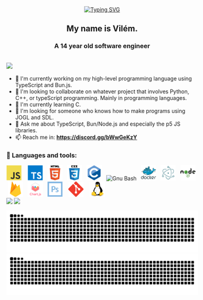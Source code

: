 <!--Typing svg for greeting-->
<div align="center">
  <a href="https://git.io/typing-svg"><img src="https://readme-typing-svg.herokuapp.com?font=Cascadia+Code&weight=100000&size=30&pause=400&color=2DBA4E&center=true&vCenter=true&width=435&height=51&lines=%F0%9F%91%8B+Hi+there" alt="Typing SVG" /></a>
</div>
<h2 align="center" >My name is Vilém.</h2>
<h3 align="center" >A 14 year old software engineer</h3>

<!--profile views counter-->
<div id="header">
  <img src="https://komarev.com/ghpvc/?username=viliRocha&style=for-the-badge&color=blue" alt=""/>
</div>

<!--![trophy](https://github-profile-trophy.vercel.app/?username=viliRocha&title=Stars,Followers,Commits,Repositories,MultipleLang,PullRequest,Issues,Experience)-->

<!--GitHub trophies and theme synchronization with OS-->
<picture>
  <source
    srcset="https://github-profile-trophy.vercel.app/?username=viliRocha&title=Stars&title=Followers&title=Commits&title=Repositories&title=MultipleLang&title=PullRequest&title=Issues&title=Experience&theme=onedark"
    media="(prefers-color-scheme: dark)"
  />
  <source
    srcset="https://github-profile-trophy.vercel.app/?username=viliRocha&title=Stars&title=Followers&title=Commits&title=Repositories&title=MultipleLang&title=PullRequest&title=Issues&title=Experience"
  />
  <img src="https://github-profile-trophy.vercel.app/?username=viliRocha&title=Stars&title=Followers&title=Commits&title=Repositories&title=MultipleLang&title=PullRequest&title=Issues&title=Experience&theme=onedark" />
</picture>

- 🔭 I'm currently working on my high-level programming language using TypeScript and Bun.js.
- 👯 I'm looking to collaborate on whatever project that involves Python, C++, or typeScript programming. Mainly in programming languages.
- 🌱 I'm currently learning C.
- 🤔 I'm looking for someone who knows how to make programs using JOGL and SDL.
- 💬 Ask me about TypeScript, Bun/Node.js and especially the p5 JS libraries.
- 📫 Reach me in: **https://discord.gg/bWwGeKzY**

<h3 align="left">🔧 Languages and tools: </h3>
<div align="left">
  <img src="https://raw.githubusercontent.com/teamedwardforever/Readme-Generator/71f25dd8b98329b168142a6b782a107b75eab178/svg/Skills/Languages/javascript-original.svg" alt="Javascript" width="40" height="40"/>‎‎ ‎ ‎ ‎ ‎<img src="https://raw.githubusercontent.com/teamedwardforever/Readme-Generator/71f25dd8b98329b168142a6b782a107b75eab178/svg/Skills/Languages/typescript-original.svg" alt="Typescript" width="40" height="40"/>‎ ‎ ‎ ‎<img src="https://raw.githubusercontent.com/devicons/devicon/master/icons/html5/html5-original-wordmark.svg" alt="HTML" width="40" height="40"/>‎ ‎ ‎ ‎<img src="https://raw.githubusercontent.com/devicons/devicon/master/icons/css3/css3-original-wordmark.svg" alt="Css" width="40" height="40"/>‎ ‎ ‎ ‎<img src="https://raw.githubusercontent.com/devicons/devicon/master/icons/c/c-original.svg" alt="C" width="40" height="40"/>‎ ‎ ‎ ‎<img src="https://upload.wikimedia.org/wikipedia/commons/4/4b/Bash_Logo_Colored.svg" alt="Gnu Bash" width="40" height="40"/>   ‎  ‎ <img src="https://raw.githubusercontent.com/devicons/devicon/master/icons/docker/docker-original-wordmark.svg" alt="docker" width="40" height="40"/>   ‎  ‎ <img src="https://raw.githubusercontent.com/teamedwardforever/Readme-Generator/71f25dd8b98329b168142a6b782a107b75eab178/svg/Skills/Framework/electron-original.svg" alt="Electron" width="40" height="40"/> ‎    ‎ <img src="https://raw.githubusercontent.com/devicons/devicon/master/icons/nodejs/nodejs-original-wordmark.svg" alt="NodeJs" width="40" height="40"/>‎ ‎ ‎ ‎<img src="https://raw.githubusercontent.com/teamedwardforever/Readme-Generator/71f25dd8b98329b168142a6b782a107b75eab178/svg/Skills/BackendService/firebase-icon.svg" alt="Firebase" height="40" style="margin-right: 10;" width="40"/>‎ ‎ ‎ ‎<img src="https://raw.githubusercontent.com/teamedwardforever/Readme-Generator/71f25dd8b98329b168142a6b782a107b75eab178/svg/Skills/Visualization/logo-title.svg" alt="Chart Js" width="40" height="40"/>‎ ‎ ‎ ‎<img src="https://raw.githubusercontent.com/teamedwardforever/Readme-Generator/71f25dd8b98329b168142a6b782a107b75eab178/svg/Skills/Software/photoshop-line.svg" alt="Photoshop" width="40" height="40"/>‎ ‎ ‎ ‎‎ <img src="https://raw.githubusercontent.com/teamedwardforever/Readme-Generator/71f25dd8b98329b168142a6b782a107b75eab178/svg/Skills/Other/git-scm-icon.svg" alt="Git" width="40" height="40"/>‎ ‎ ‎ ‎‎ <img src="https://raw.githubusercontent.com/devicons/devicon/master/icons/linux/linux-original.svg" alt="linux" width="40" height="40"/> </img>
</div>

<!--GitHub stats  and theme synchronization with OS-->
<picture>
  <source
    srcset="https://github-readme-stats.vercel.app/api?username=viliRocha&theme=github_dark&show_icons=true&hide_border=true&hide=contribs&count_private=true"
    media="(prefers-color-scheme: dark)"
  />
  <source
    srcset="https://github-readme-stats.vercel.app/api?username=viliRocha&show_icons=true&hide_border=true&hide=contribs&count_private=true"
    media="(prefers-color-scheme: light), (prefers-color-scheme: no-preference)"
  />
  <img src="https://github-readme-stats.vercel.app/api?username=viliRocha&theme=github_dark&show_icons=true&hide_border=true&hide=contribs&count_private=true" />
</picture>

<!--top programming languages used and theme synchronization with OS-->
<picture>
  <source
    srcset="https://github-readme-stats.vercel.app/api/top-langs/?username=viliRocha&hide_border=true&theme=github_dark&layout=compact"
    media="(prefers-color-scheme: dark)"
  />
  <source
  srcset="https://github-readme-stats.vercel.app/api/top-langs/?username=viliRocha&hide_border=true&layout=compact"
    media="(prefers-color-scheme: light), (prefers-color-scheme: no-preference)"
  />
  <img src="https://github-readme-stats.vercel.app/api/top-langs/?username=viliRocha&hide_border=true&theme=github_dark&layout=compact" />
</picture>

<!--Snake Eating GitHub Contributions 🐍 - syncronize with GitHub theme-->
![github contribution grid snake animation](https://raw.githubusercontent.com/viliRocha/viliRocha/output/github-contribution-grid-snake-dark.svg#gh-dark-mode-only)
![github contribution grid snake animation](https://raw.githubusercontent.com/viliRocha/viliRocha/output/github-contribution-grid-snake.svg#gh-light-mode-only)
